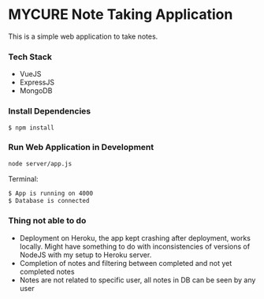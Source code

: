 # MYCURE Note Taking Application 

This is a simple web application to take notes.

### Tech Stack
* VueJS
* ExpressJS
* MongoDB

### Install Dependencies
```
$ npm install
```

### Run Web Application in Development
```sh
node server/app.js
```
Terminal:
```sh
$ App is running on 4000
$ Database is connected
```

### Thing not able to do
* Deployment on Heroku, the app kept crashing after deployment, works locally. Might have something to do with inconsistencies of versions of NodeJS with my setup to Heroku server.
* Completion of notes and filtering between completed and not yet completed notes
* Notes are not related to specific user, all notes in DB can be seen by any user
